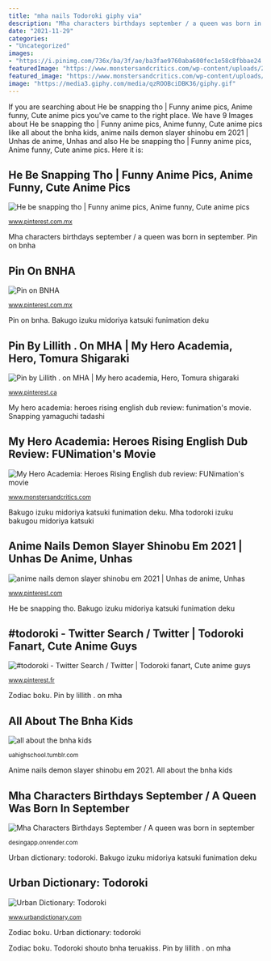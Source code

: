 ```yaml
---
title: "mha nails Todoroki giphy via"
description: "Mha characters birthdays september / a queen was born in september"
date: "2021-11-29"
categories:
- "Uncategorized"
images:
- "https://i.pinimg.com/736x/ba/3f/ae/ba3fae9760aba600fec1e58c8fbbae24.jpg"
featuredImage: "https://www.monstersandcritics.com/wp-content/uploads/2020/02/My-Hero-Academia-Heroes-Rising-Katsuki-Bakugo-and-Izuku-Midoriya-Deku.jpg"
featured_image: "https://www.monstersandcritics.com/wp-content/uploads/2020/02/My-Hero-Academia-Heroes-Rising-Katsuki-Bakugo-and-Izuku-Midoriya-Deku.jpg"
image: "https://media3.giphy.com/media/qzROOBciDBK36/giphy.gif"
---
```


If you are searching about He be snapping tho | Funny anime pics, Anime funny, Cute anime pics you've came to the right place. We have 9 Images about He be snapping tho | Funny anime pics, Anime funny, Cute anime pics like all about the bnha kids, anime nails demon slayer shinobu em 2021 | Unhas de anime, Unhas and also He be snapping tho | Funny anime pics, Anime funny, Cute anime pics. Here it is:

## He Be Snapping Tho | Funny Anime Pics, Anime Funny, Cute Anime Pics

![He be snapping tho | Funny anime pics, Anime funny, Cute anime pics](https://i.pinimg.com/originals/f0/28/71/f02871e3b13f84dbbf1da3f1c5dd9324.jpg "Pin by lillith . on mha")

<small>www.pinterest.com.mx</small>

Mha characters birthdays september / a queen was born in september. Pin on bnha

## Pin On BNHA

![Pin on BNHA](https://i.pinimg.com/originals/b1/c5/49/b1c5494e42bc74a5331184793eab3d91.jpg "All about the bnha kids")

<small>www.pinterest.com.mx</small>

Pin on bnha. Bakugo izuku midoriya katsuki funimation deku

## Pin By Lillith . On MHA | My Hero Academia, Hero, Tomura Shigaraki

![Pin by Lillith . on MHA | My hero academia, Hero, Tomura shigaraki](https://i.pinimg.com/originals/a7/1f/82/a71f823f63d2e914957e01ff4b1ced08.jpg "Bakugo izuku midoriya katsuki funimation deku")

<small>www.pinterest.ca</small>

My hero academia: heroes rising english dub review: funimation&#039;s movie. Snapping yamaguchi tadashi

## My Hero Academia: Heroes Rising English Dub Review: FUNimation&#039;s Movie

![My Hero Academia: Heroes Rising English dub review: FUNimation&#039;s movie](https://www.monstersandcritics.com/wp-content/uploads/2020/02/My-Hero-Academia-Heroes-Rising-Katsuki-Bakugo-and-Izuku-Midoriya-Deku.jpg "Pin by lillith . on mha")

<small>www.monstersandcritics.com</small>

Bakugo izuku midoriya katsuki funimation deku. Mha todoroki izuku bakugou midoriya katsuki

## Anime Nails Demon Slayer Shinobu Em 2021 | Unhas De Anime, Unhas

![anime nails demon slayer shinobu em 2021 | Unhas de anime, Unhas](https://i.pinimg.com/736x/ba/3f/ae/ba3fae9760aba600fec1e58c8fbbae24.jpg "Bakugo izuku midoriya katsuki funimation deku")

<small>www.pinterest.com</small>

He be snapping tho. Bakugo izuku midoriya katsuki funimation deku

## #todoroki - Twitter Search / Twitter | Todoroki Fanart, Cute Anime Guys

![#todoroki - Twitter Search / Twitter | Todoroki fanart, Cute anime guys](https://i.pinimg.com/originals/e8/21/bb/e821bbd0f80bf592257823922f32f553.jpg "Zodiac boku")

<small>www.pinterest.fr</small>

Zodiac boku. Pin by lillith . on mha

## All About The Bnha Kids

![all about the bnha kids](https://66.media.tumblr.com/8e3993a67941e47efc2fe7b47d137b1d/tumblr_p5ac9wtr4M1wdn74ao2_640.jpg "Mha characters birthdays september / a queen was born in september")

<small>uahighschool.tumblr.com</small>

Anime nails demon slayer shinobu em 2021. All about the bnha kids

## Mha Characters Birthdays September / A Queen Was Born In September

![Mha Characters Birthdays September / A queen was born in september](https://64.media.tumblr.com/304da7fd5a5e8d8203538ccc45079982/tumblr_inline_oafb43c7F41t585mw_1280.jpg "Pin by lillith . on mha")

<small>desingapp.onrender.com</small>

Urban dictionary: todoroki. Bakugo izuku midoriya katsuki funimation deku

## Urban Dictionary: Todoroki

![Urban Dictionary: Todoroki](https://media3.giphy.com/media/qzROOBciDBK36/giphy.gif "Snapping yamaguchi tadashi")

<small>www.urbandictionary.com</small>

Zodiac boku. Urban dictionary: todoroki

Zodiac boku. Todoroki shouto bnha teruakiss. Pin by lillith . on mha
